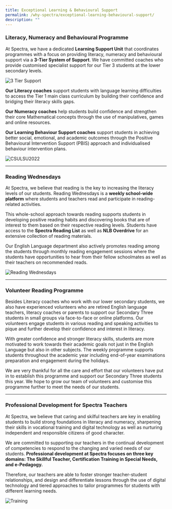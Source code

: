 ```yaml
---
title: Exceptional Learning & Behavioural Support
permalink: /why-spectra/exceptional-learning-behavioural-support/
description: ""
---
```

### **Literacy, Numeracy and Behavioural Programme**

At Spectra, we have a dedicated **Learning Support Unit** that coordinates programmes with a focus on providing literacy, numeracy and behavioural support via a **3-Tier System of Support**. We have committed coaches who provide customised specialist support for our Tier 3 students at the lower secondary levels.

![3 Tier Support](https://www.spectra.edu.sg/wp-content/uploads/2021/10/3-Tier-Support.png)

**Our Literacy coaches** support students with language learning difficulties to access the Tier 1 main class curriculum by building their confidence and bridging their literacy skills gaps.

**Our Numeracy coaches** help students build confidence and strengthen their core Mathematical concepts through the use of manipulatives, games and online resources.

**Our Learning Behaviour Support coaches** support students in achieving better social, emotional, and academic outcomes through the Positive Behavioural Intervention Support (PBIS) approach and individualised behaviour intervention plans.

![CSULSU2022](https://www.spectra.edu.sg/wp-content/uploads/2022/09/CSULSU2022.png)

* * *

### **Reading Wednesdays**

At Spectra, we believe that reading is the key to increasing the literacy levels of our students. Reading Wednesdays is a **weekly school-wide platform** where students and teachers read and participate in reading-related activities.

This whole-school approach towards reading supports students in developing positive reading habits and discovering books that are of interest to them based on their respective reading levels. Students have access to the **Spectra Reading List** as well as **NLB Overdrive** for an extensive collection of reading materials.

Our English Language department also actively promotes reading among the students through monthly reading engagement sessions where the students have opportunities to hear from their fellow schoolmates as well as their teachers on recommended reads.

![Reading Wednesdays](https://www.spectra.edu.sg/wp-content/uploads/2021/10/Reading-Wednesdays-1.png)

* * *

### **Volunteer Reading Programme**

Besides Literacy coaches who work with our lower secondary students, we also have experienced volunteers who are retired English language teachers, literacy coaches or parents to support our Secondary Three students in small groups via face-to-face or online platforms. Our volunteers engage students in various reading and speaking activities to pique and further develop their confidence and interest in literacy.

With greater confidence and stronger literacy skills, students are more motivated to work towards their academic goals not just in the English Language but also in other subjects. The weekly programme supports students throughout the academic year including end-of-year examinations preparation and engagement during the holidays. 

We are very thankful for all the care and effort that our volunteers have put in to establish this programme and support our Secondary Three students this year. We hope to grow our team of volunteers and customise this programme further to meet the needs of our students.

* * *

### **Professional Development for Spectra Teachers**

At Spectra, we believe that caring and skilful teachers are key in enabling students to build strong foundations in literacy and numeracy, sharpening their skills in vocational training and digital technology as well as nurturing independent and responsible citizens of good character.

We are committed to supporting our teachers in the continual development of competencies to respond to the changing and varied needs of our students. **Professional development at Spectra focuses on three key domains: The Skillful Teacher, Certification Training in Special Needs, and e-Pedagogy.**

Therefore, our teachers are able to foster stronger teacher-student relationships, and design and differentiate lessons through the use of digital technology and tiered approaches to tailor programmes for students with different learning needs.

![Training](https://www.spectra.edu.sg/wp-content/uploads/2022/09/Training.png)